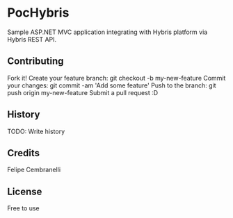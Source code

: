 # PocHybris
Sample ASP.NET MVC application integrating with Hybris platform via Hybris REST API.

## Contributing

Fork it!
Create your feature branch: git checkout -b my-new-feature
Commit your changes: git commit -am 'Add some feature'
Push to the branch: git push origin my-new-feature
Submit a pull request :D

## History

TODO: Write history

## Credits

Felipe Cembranelli

## License

Free to use
